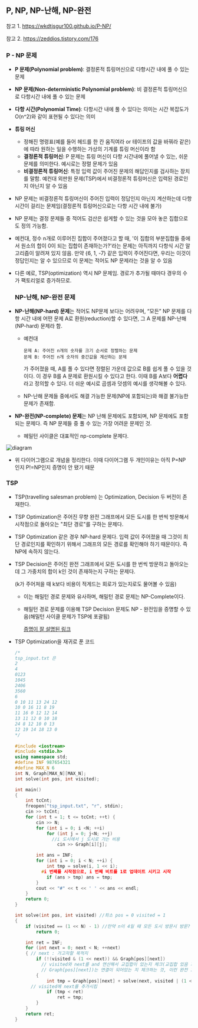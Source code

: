 

## P, NP, NP-난해, NP-완전

참고 1. https://wkdtjsgur100.github.io/P-NP/

참고 2. https://zeddios.tistory.com/176

### 	P - NP 문제

* **P 문제(Polynomial problem)**: 결정론적 튜링머신으로 다항시간 내에 풀 수 있는 문제

* **NP 문제(Non-deterministic Polynomial problem)**: 비 결정론적 튜링머신으로 다항시간 내에 풀 수 있는 문제

* **다항 시간(Polynomial Time)**: 다항시간 내에 풀 수 있다는 의미는 시간 복잡도가 O(n^2)와 같이 표현될 수 있다는 의미

* **튜링 머신**

  * 정해진 명령표(예를 들어 헤드를 한 칸 움직여라 or 테이프의 값을 바꿔라 같은)에 따라 원하는 일을 수행하는 가상의 기계를 튜링 머신이라 함
  * **결정론적 튜링머신**: P 문제는 튜링 머신이 다항 시간내에 풀어낼 수 있는, 쉬운 문제를 의미한다. 예시로는 정렬 문제가 있음
  * **비결정론적 튜링머신**: 특정 입력 값이 주어진 문제의 해답인지를 검사하는 장치를 말함. 예컨대 외판원 문제(TSP)에서 비결정론적 튜링머신은 입력된 경로인지 아닌지 알 수 있음

* NP 문제는 비결정론적 튜링머신이 주어진 입력이 정답인지 아닌지 계산하는데 다항시간이 걸리는 문제임(결정론적 튜링머신으로는 다항 시간 내에 불가)

* NP 문제는 결정 문제들 중 적어도 검산은 쉽게할 수 있는 것을 모아 놓은 집합으로도 정의 가능함.

* 예컨대, 정수 n개로 이루어진 집합이 주어졌다고 할 때, '이 집합의 부분집합들 중에서 원소의 합이 0이 되는 집합이 존재하는가?'라는 문제는 아직까지 다항식 시간 알고리즘이 알려져 있지 않음. 만약 {6, 1, -7} 같은 입력이 주어진다면, 우리는 이것이 정답인지는 알 수 있으므로 이 문제는 적어도 NP 문제라는 것을 알 수 있음

* 다른 예로, TSP(optimization) 역시 NP 문제임. 경로가 추가될 때마다 경우의 수가 팩토리얼로 증가하므로.

  ### NP-난해, NP-완전 문제

* **NP-난해(NP-hard) 문제**는 적어도 NP문제 보다는 어려우며, “모든” NP 문제를 다항 시간 내에 어떤 문제 A로 환원(reduction)할 수 있다면, 그 A 문제를 NP-난해(NP-hard) 문제라 함.

  * 예컨대

    ```
    문제 A: 주어진 n개의 숫자를 크기 순서로 정렬하는 문제
    문제 B: 주어진 n개 숫자의 중간값을 계산하는 문제
    ```

    가 주어졌을 때, A를 풀 수 있다면 정렬된 가운데 값으로 B를 쉽게 풀 수 있을 것이다. 이 경우 B를 A 문제로 환원시킬 수 있다고 한다. 이때 B를 A보다 **어렵다**라고 정의할 수 있다. 더 쉬운 예시로 곱셈과 덧셈의 예시를 생각해볼 수 있다. 

  * NP-난해 문제들 중에서도 해결 가능한 문제(NP에 포함되는)와 해결 불가능한 문제가 존재함.

    

* **NP-완전(NP-complete) 문제**는 NP 난해 문제에도 포함되며, NP 문제에도 포함되는 문제다. 즉 NP 문제들 중 풀 수 있는 가장 어려운 문제인 것. 

  * 헤밀턴 사이클은 대표적인 np-complete 문제다.

  

![diagram](https://wkdtjsgur100.github.io/images/posts/p_np.png)

* 위 다이어그램으로 개념을 정리한다. 이때 다이어그램 두 개인이유는 아직 P=NP 인지 P!=NP인지 증명이 안 됐기 때문

  

### TSP

* TSP(travelling salesman problem) 는 Optimization, Decision 두 버전이 존재한다.

* TSP Optimization은 주어진 무향 완전 그래프에서 모든 도시를 한 번씩 방문해서 시작점으로 돌아오는 "최단 경로"를 구하는 문제다.
  
* TSP Optimization 같은 경우 NP-hard 문제다. 입력 값이 주어졌을 때 그것이 최단 경로인지를 확인하기 위해서 그래프의 모든 경로를 확인해야 하기 때문이다. 즉 NP에 속하지 않는다. 
  
* TSP Decision은 주어진 완전 그래프에서 모든 도시를 한 번씩 방문하고 돌아오는데 그 가중치의 합이 k인 것이 존재하는지 구하는 문제다.

  (k가 주어져을 때 k보다 비용이 적게드는 회로가 있는지로도 물어볼 수 있음)

  * 이는 해밀턴 경로 문제와 유사하며, 해밀턴 경로 문제는 NP-Complete이다.

  * 해밀턴 경로 문제를 이용해 TSP Decision 문제도 NP - 완전임을 증명할 수 있음(해밀턴 사이클 문제가 TSP에 포괄됨)

    [증명이 잘 설명된 링크](https://zeddios.tistory.com/176)

* TSP Optimization을 재귀로 푼 코드

  ```c++
  /*
  tsp_input.txt 은
  2
  4
  0123
  1045
  2406
  3560
  6
  0 10 11 13 24 12
  10 0 16 11 8 19
  11 16 0 12 12 14
  13 11 12 0 10 18
  24 8 12 10 0 13
  12 19 14 18 13 0
  */
   
  #include <iostream>
  #include <stdio.h>
  using namespace std;
  #define INF 987654321
  #define MAX_N 6
  int N, Graph[MAX_N][MAX_N];
  int solve(int pos, int visited);
  
  int main()
  {   
      int tcCnt;
      freopen("tsp_input.txt", "r", stdin);
      cin >> tcCnt;
      for (int t = 1; t <= tcCnt; ++t) {
          cin >> N;
          for (int i = 0; i <N; ++i)
              for (int j = 0; j<N; ++j)
                //i 도시에서 j 도시로 가는 비용 
                  cin >> Graph[i][j];
  
          int ans = INF;
          for (int i = 0; i < N; ++i) {
              int tmp = solve(i, 1 << i);
            #i 번째를 시작점으로, i 번째 비트를 1로 업데이트 시키고 시작
              if (ans > tmp) ans = tmp;
          }
          cout << "#" << t << ' ' << ans << endl;
      }
      return 0;
  }
  
  int solve(int pos, int visited) //최소 pos = 0 visited = 1
  {
      if (visited == (1 << N) - 1) //만약 n이 4일 때 모든 도시 방문시 방문? -> 10000-1 => 1111
          return 0;
  
      int ret = INF;
      for (int next = 0; next < N; ++next)
      { // next : 가고자할 목적지
          if (!(visited & (1 << next)) && Graph[pos][next])
            // visited와 next를 and 연산해서 교집합이 있는지 체크(교집합 있음 가본 적 있는 곳)
            // Graph[pos][next])는 연결이 되어있는 지 체크하는 것, 이런 완전 그래프에선 의미가 없다. 
          {
              int tmp = Graph[pos][next] + solve(next, visited | (1 << next));
        // visited에 next를 추가시킴
              if (tmp < ret)
                  ret = tmp;
          }
      }
      return ret;
  }
  
  
  ```

  
